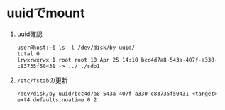 uuidでmount
===

1. uuid確認
	```
	user@host:~$ ls -l /dev/disk/by-uuid/
	total 0
	lrwxrwxrwx 1 root root 10 Apr 25 14:10 bcc4d7a8-543a-407f-a330-c83735f50431 -> ../../sdb1
	```
2. `/etc/fstab`の更新
	```
	/dev/disk/by-uuid/bcc4d7a8-543a-407f-a330-c83735f50431 <target> ext4 defaults,noatime 0 2
	```
